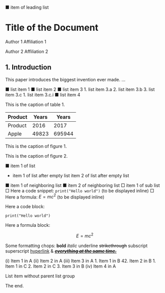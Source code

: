 ■ item of leading list

# Title of the Document

Author 1
Affiliation 1

Author 2
Affiliation 2

## 1. Introduction

This paper introduces the biggest invention ever made. ...

■ list item 1
■ list item 2
■ list item 3
    1. list item 3.a
    2. list item 3.b
    3. list item 3.c
        1. list item 3.c.i
■ list item 4

This is the caption of table 1.

| Product   |   Years |   Years |
|-----------|---------|---------|
| Product   |    2016 |    2017 |
| Apple     |   49823 |  695944 |

This is the caption of figure 1.

<!-- image -->

This is the caption of figure 2.

<!-- image -->

■ item 1 of list

* item 1 of list after empty list
item 2 of list after empty list

■ item 1 of neighboring list
■ item 2 of neighboring list
    □ item 1 of sub list
    □ Here a code snippet: `print("Hello world")` (to be displayed inline)
    □ Here a formula: $E=mc^2$ (to be displayed inline)

Here a code block:

```
print("Hello world")
```

Here a formula block:

$$E=mc^2$$

<!-- missing-key-value-item -->

<!-- missing-form-item -->

Some formatting chops: **bold** *italic* underline ~~strikethrough~~ subscript superscript [hyperlink](.) &amp; [~~***everything at the same time.***~~](https://github.com/DS4SD/docling)

(i) Item 1 in A
(ii) Item 2 in A
(iii) Item 3 in A
    1. Item 1 in B
    42. Item 2 in B
        1. Item 1 in C
        2. Item 2 in C
    3. Item 3 in B
(iv) Item 4 in A

List item without parent list group

The end.
